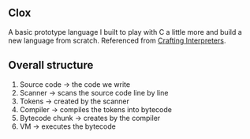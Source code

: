 ## Clox

A basic prototype language I built to play with C a little more and build a new language from scratch. Referenced from [Crafting Interpreters](https://craftinginterpreters.com/chunks-of-bytecode.html).

## Overall structure

1. Source code -> the code we write
2. Scanner -> scans the source code line by line
3. Tokens -> created by the scanner
4. Compiler -> compiles the tokens into bytecode
5. Bytecode chunk -> creates by the compiler
6. VM -> executes the bytecode
